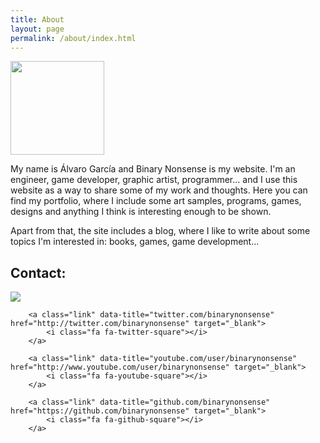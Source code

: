 ```yaml
---
title: About
layout: page
permalink: /about/index.html
---
```

<p><img src="../assets/images/logo.png" width="150px"></p>

<p>My name is Álvaro García and Binary Nonsense is my website. I'm an engineer, game developer, graphic artist, programmer... and I use this website as a way to share some of my work and thoughts. Here you can find my portfolio, where I include some art samples, programs, games, designs and anything I think is interesting enough to be shown. </p>

<p>Apart from that, the site includes a blog, where I like to write about some topics I'm interested in: books, games, game development...</p>

<h2>Contact:</h2>

<p><img src="../assets/images/mail.png"></p>

<div class="social-links">

        <a class="link" data-title="twitter.com/binarynonsense" href="http://twitter.com/binarynonsense" target="_blank">
            <i class="fa fa-twitter-square"></i>
        </a>
        
        <a class="link" data-title="youtube.com/user/binarynonsense" href="http://www.youtube.com/user/binarynonsense" target="_blank">
            <i class="fa fa-youtube-square"></i>
        </a>
        
        <a class="link" data-title="github.com/binarynonsense" href="https://github.com/binarynonsense" target="_blank">
            <i class="fa fa-github-square"></i>
        </a> 
  
</div>
